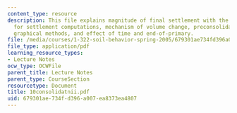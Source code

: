 ```yaml
---
content_type: resource
description: This file explains magnitude of final settlement with the help of Oedometer
  for settlement computations, mechanism of volume change, preconsolidation pressure,
  graphical methods, and effect of time and end-of-primary.
file: /media/courses/1-322-soil-behavior-spring-2005/679301ae734fd396a007ea8373ea4807_10consolidatnii.pdf
file_type: application/pdf
learning_resource_types:
- Lecture Notes
ocw_type: OCWFile
parent_title: Lecture Notes
parent_type: CourseSection
resourcetype: Document
title: 10consolidatnii.pdf
uid: 679301ae-734f-d396-a007-ea8373ea4807
---
```

